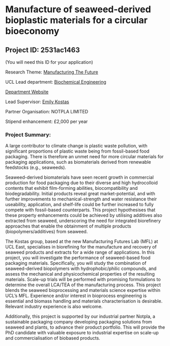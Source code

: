 # Manufacture of seaweed-derived bioplastic materials for a circular bioeconomy

## Project ID: **2531ac1463**
(You will need this ID for your application)

Research Theme: [Manufacturing The Future](../themes/manufacturing-the-future.md)

UCL Lead department: [Biochemical Engineering](../departments/biochemical-engineering.md)

[Department Website](https://www.ucl.ac.uk/biochemical-engineering)

Lead Supervisor: [Emily Kostas](https://profiles.ucl.ac.uk/71300)

Partner Organisation: NOTPLA LIMITED

Stipend enhancement: £2,000 per year

### Project Summary:

A large contributor to climate change is plastic waste pollution, with significant proportions of plastic waste being from fossil-based food packaging. There is therefore an unmet need for more circular materials for packaging applications, such as biomaterials derived from renewable feedstocks (e.g., seaweeds).

Seaweed-derived biomaterials have seen recent growth in commercial production for food packaging due to their diverse and high hydrocolloid contents that exhibit film-forming abilities, biocompatibility and biodegradability. Initial products reveal great market-potential, and with further improvements to mechanical-strength and water resistance their useability, application, and shelf-life could be further increased to fully compete with fossil-based counterparts. This project hypothesises that these property enhancements could be achieved by utilising additives also extracted from seaweed, underscoring the need for integrated biorefinery approaches that enable the obtainment of multiple products (biopolymers/additives) from seaweed.

The Kostas group, based at the new Manufacturing Futures Lab (MFL) at UCL East, specialises in biorefining for the manufacture and recovery of seaweed products and extracts for a wide range of applications. In this project, you will investigate the performance of seaweed-based food packaging materials. Specifically, you will study the combination of seaweed-derived biopolymers with hydrophobic/philic compounds, and assess the mechanical and physicochemical properties of the resulting materials. Scale-up trials will be performed with promising formulations to determine the overall LCA/TEA of the manufacturing process. This project blends the seaweed bioprocessing and materials science expertise within UCL’s MFL. Experience and/or interest in bioprocess engineering is essential and biomass handling and materials characterisation is desirable. Relevant industry experience is also welcome.

Additionally, this project is supported by our industrial partner Notpla, a sustainable packaging company developing packaging solutions from seaweed and plants, to advance their product portfolio. This will provide the PhD candidate with valuable exposure to industrial expertise on scale-up and commercialisation of biobased products.
